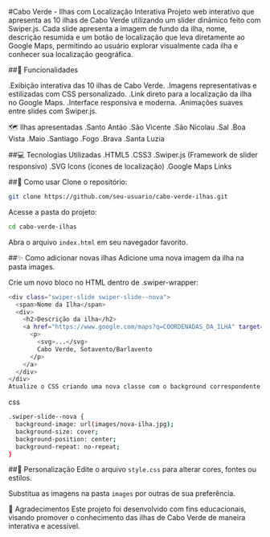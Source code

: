 
#Cabo Verde - Ilhas com Localização Interativa
Projeto web interativo que apresenta as 10 ilhas de Cabo Verde utilizando um slider dinâmico feito com Swiper.js. Cada slide apresenta a imagem de fundo da ilha, nome, descrição resumida e um botão de localização que leva diretamente ao Google Maps, permitindo ao usuário explorar visualmente cada ilha e conhecer sua localização geográfica.


##🚀 Funcionalidades

.Exibição interativa das 10 ilhas de Cabo Verde.
.Imagens representativas e estilizadas com CSS personalizado.
.Link direto para a localização da ilha no Google Maps.
.Interface responsiva e moderna.
.Animações suaves entre slides com Swiper.js.

🗺️ Ilhas apresentadas
.Santo Antão
.São Vicente
.São Nicolau
.Sal
.Boa Vista
.Maio
.Santiago
.Fogo
.Brava
.Santa Luzia

##💻 Tecnologias Utilizadas
.HTML5
.CSS3
.Swiper.js (Framework de slider responsivo)
.SVG Icons (ícones de localização)
.Google Maps Links

##📂 Como usar
Clone o repositório:

```bash
git clone https://github.com/seu-usuario/cabo-verde-ilhas.git
```
Acesse a pasta do projeto:

```bash
cd cabo-verde-ilhas
```

Abra o arquivo `index.html` em seu navegador favorito.

##✨ Como adicionar novas ilhas
Adicione uma nova imagem da ilha na pasta images.

Crie um novo bloco no HTML dentro de .swiper-wrapper:

```bash
<div class="swiper-slide swiper-slide--nova">
  <span>Nome da Ilha</span>
  <div>
    <h2>Descrição da ilha</h2>
    <a href="https://www.google.com/maps?q=COORDENADAS_DA_ILHA" target="_blank">
      <p>
        <svg>...</svg>
        Cabo Verde, Sotavento/Barlavento
      </p>
    </a>
  </div>
</div>
Atualize o CSS criando uma nova classe com o background correspondente:
```
css
```bash
.swiper-slide--nova {
  background-image: url(images/nova-ilha.jpg);
  background-size: cover;
  background-position: center;
  background-repeat: no-repeat;
}
```

##🎨 Personalização
Edite o arquivo `style.css` para alterar cores, fontes ou estilos.

Substitua as imagens na pasta `images` por outras de sua preferência.

🙌 Agradecimentos
Este projeto foi desenvolvido com fins educacionais, visando promover o conhecimento das ilhas de Cabo Verde de maneira interativa e acessível.


